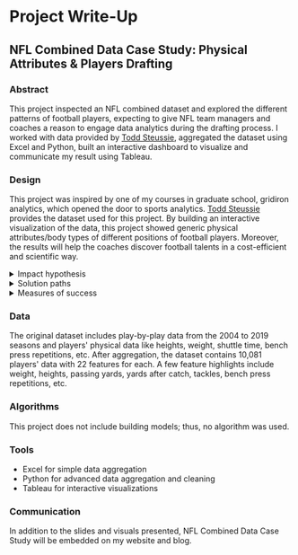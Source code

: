 # Project Write-Up
## NFL Combined Data Case Study: Physical Attributes & Players Drafting


### Abstract

This project inspected an NFL combined dataset and explored the different patterns of football players, expecting to give NFL team managers and coaches a reason to engage data analytics during the drafting process. I worked with data provided by [Todd Steussie](https://www.kaggle.com/toddsteussie/nfl-play-statistics-dataset-2004-to-present?select=combine.csv), aggregated the dataset using Excel and Python, built an interactive dashboard to visualize and communicate my result using Tableau.




### Design

This project was inspired by one of my courses in graduate school, gridiron analytics, which opened the door to sports analytics. [Todd Steussie](https://www.kaggle.com/toddsteussie/nfl-play-statistics-dataset-2004-to-present?select=combine.csv) provides the dataset used for this project. By building an interactive visualization of the data, this project showed generic physical attributes/body types of different positions of football players. Moreover, the results will help the coaches discover football talents in a cost-efficient and scientific way.


<details><summary>Impact hypothesis</summary>
<p>

This project expects to give NFL team managers and coaches a reason to engage data analytics during the drafting process. The project hypothesizes that, first, different position players have specific physical figures. For example, the most crucial player, the Quarterback, either hands the ball to the running back or passes the ball to a receiver, occasionally runs with the ball. So the Quarterbacks always have a medium height and weight. They need to be tall enough to pass the ball over the defenders, but they cannot be so big that they cannot dodge the tackles. For the defensive side, linebackers are pretty tall, but they are not the heaviest because they need to be solid and fast to shadow RBs, TEs, and sometimes WRs; rush the passer and tackle ball carriers.

The second hypothesis is that players' best-suited positions are not necessarily the position they started with; they can be determined according to the draft tests scores. 

</p>
</details>



<details><summary>Solution paths</summary>
<p>

**Suggested solution path:**
Determine if football players have different body types/physical attributes based on:
- Height and weight,
- Drafting tests scores,
- Performance data like passing yards, comp%, receiving yards, tackles. 

</p>
</details>



<details><summary>Measures of success</summary>
<p>

- Technical: successfully build the interactive visualization that shows clear pattern of different body types and physical strengths. 
- Non-technical: the result matches the reality

</p>
</details>



### Data

The original dataset includes play-by-play data from the 2004 to 2019 seasons and players' physical data like heights, weight, shuttle time, bench press repetitions, etc. After aggregation, the dataset contains 10,081 players' data with 22 features for each. A few feature highlights include weight, heights, passing yards, yards after catch, tackles, bench press repetitions, etc.

### Algorithms

This project does not include building models; thus, no algorithm was used.

### Tools

- Excel for simple data aggregation
- Python for advanced data aggregation and cleaning
- Tableau for interactive visualizations

### Communication

In addition to the slides and visuals presented, NFL Combined Data Case Study will be embedded on my website and blog.

